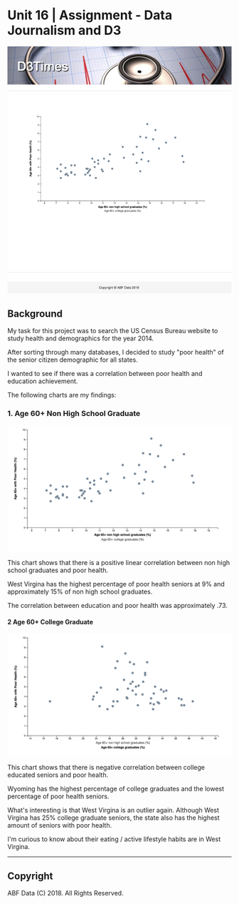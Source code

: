 # Unit 16 | Assignment - Data Journalism and D3

![abf2](assets/images/abf1.png)

## Background

My task for this project was to search the US Census Bureau website to study health and demographics for the year 2014. 

After sorting through many databases, I decided to study "poor health" of the senior citizen demographic for all states. 

I wanted to see if there was a correlation between poor health and education achievement. 

The following charts are my findings:


### 1. Age 60+ Non High School Graduate

![chart1](assets/images/chart1.png)

This chart shows that there is a positive linear correlation between non high school graduates and poor health. 

West Virgina has the highest percentage of poor health seniors at 9% and approximately 15% of non high school graduates. 

The correlation between education and poor health was approximately .73. 

#### 2 Age 60+ College Graduate 

![chart2](assets/images/chart2.png)

This chart shows that there is negative correlation between college educated seniors and poor health. 

Wyoming has the highest percentage of college graduates and the lowest percentage of poor health seniors.

What's interesting is that West Virgina is an outlier again.  Although West Virgina has 25% college graduate seniors, the state also has the highest amount of seniors with poor health. 

I'm curious to know about their eating / active lifestyle habits are in West Virgina. 

- - -

## Copyright

ABF Data (C) 2018. All Rights Reserved.

